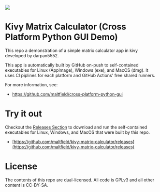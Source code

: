 ![](https://github.com/maltfield/cross-platform-python-gui/workflows/build/badge.svg)

# Kivy Matrix Calculator (Cross Platform Python GUI Demo)

This repo a demonstration of a simple matrix calculator app in kivy developed by darpan5552.

This app is automatically built by GitHub on-push to self-contained executables for Linux (AppImage), Windows (exe), and MacOS (dmg). It uses CI piplines for each platform and GitHub Actions' free shared runners.

For more information, see:

 * https://github.com/maltfield/cross-platform-python-gui

# Try it out

Checkout the [Releases Section](https://github.com/maltfield/kivy-matrix-calculator/releases) to download and run the self-contained executables for Linux, Windows, and MacOS that were built by this repo.

 * [https://github.com/maltfield/kivy-matrix-calculator/releases](https://github.com/maltfield/kivy-matrix-calculator/releases)

# License

The contents of this repo are dual-licensed. All code is GPLv3 and all other content is CC-BY-SA.
